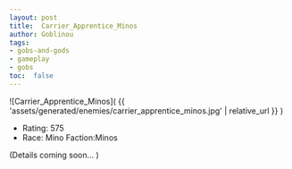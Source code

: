 ```yaml
---
layout: post
title:  Carrier_Apprentice_Minos
author: Goblinou
tags:
- gobs-and-gods
- gameplay
- gobs
toc:  false
---
```


![Carrier_Apprentice_Minos]( {{ 'assets/generated/enemies/carrier_apprentice_minos.jpg' | relative_url }} )
- Rating: 575
- Race: Mino  Faction:Minos

(Details coming soon... )